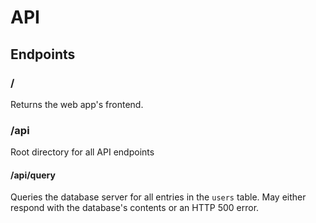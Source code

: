 
# API

## Endpoints

### /
Returns the web app's frontend.

### /api
Root directory for all API endpoints

#### /api/query
Queries the database server for all entries in the `users` table.
May either respond with the database's contents or an HTTP 500 error.